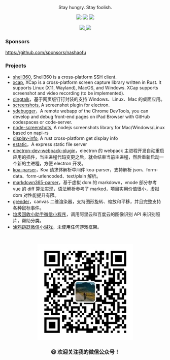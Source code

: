 <div align="center">
  <p>Stay hungry. Stay foolish.</p>
  <p>
    <img src="https://img.shields.io/github/followers/nashaofu" />
    <img src="https://img.shields.io/github/stars/nashaofu" />
    <img src="https://visitor-badge.laobi.icu/badge?page_id=nashaofu.nashaofu.README.md" />
  </p>
  <p>
    <a href="https://github.com/anuraghazra/github-readme-stats">
      <img
        width="49%"
        src="https://github-readme-stats.vercel.app/api?username=nashaofu&theme=shades-of-purple&show_icons=true&hide_border=true"
      />
    </a>
    <a href="https://git.io/streak-stats">
      <img
        width="49%"
        src="https://github-readme-streak-stats.herokuapp.com?user=nashaofu&theme=shades-of-purple&hide_border=true"
      />
    </a>
  </p>
</div>

<!--
**nashaofu/nashaofu** is a ✨ _special_ ✨ repository because its `README.md` (this file) appears on your GitHub profile.

Here are some ideas to get you started:

- 🔭 I’m currently working on ...
- 🌱 I’m currently learning ...
- 👯 I’m looking to collaborate on ...
- 🤔 I’m looking for help with ...
- 💬 Ask me about ...
- 📫 How to reach me: ...
- 😄 Pronouns: ...
- ⚡ Fun fact: ...
-->

### Sponsors

https://github.com/sponsors/nashaofu

### Projects

-   [shell360](https://github.com/nashaofu/shell360), Shell360 is a cross-platform SSH client.
-   [xcap](https://github.com/nashaofu/xcap), XCap is a cross-platform screen capture library written in Rust. It supports Linux (X11, Wayland), MacOS, and Windows. XCap supports screenshot and video recording (to be implemented).
-   [dingtalk](https://github.com/nashaofu/dingtalk)，基于网页版钉钉封装的支持 Windows、Linux、Mac 的桌面应用。
-   [screenshots](https://github.com/nashaofu/screenshots), A screenshot plugin for electron.
-   [ydebugger](https://github.com/nashaofu/ydebugger)，A remote webapp of the Chrome DevTools, you can develop and debug front-end pages on iPad Browser with GitHub codespaces or code-server.
-   [node-screenshots](https://github.com/nashaofu/node-screenshots), A nodejs screenshots library for Mac/Windows/Linux based on napi-rs
-   [display-info](https://github.com/nashaofu/display-info), A rust cross-platform get display info
-   [estatic](https://github.com/nashaofu/estatic)，A express static file server
-   [electron-dev-webpack-plugin](https://github.com/nashaofu/electron-dev-webpack-plugin)，electron 的 webpack 主进程开发自动重启应用的插件，当主进程代码变更之后，就会结束当前主进程，然后重新启动一个新的主进程，方便 electron 开发。
-   [koa-parser](https://github.com/nashaofu/koa-parser)，Koa 请求体解析中间件 koa-parser，支持解析 json、form-data、form-urlencoded、text/plain 解析。
-   [markdown365-parser](https://nashaofu.github.io/markdown365-parser/)，基于虚拟 dom 的 markdown，vnode 部分参考 vue 的 diff 算法实现，语法解析参考了 marked，项目实用价值很小，虚拟 dom 对性能提升有限。
-   [grender](https://github.com/nashaofu/grender)，canvas 二维渲染器，支持图形旋转、缩放和平移，并且完整支持各种鼠标事件。
-   [垃圾回收小助手微信小程序](https://github.com/nashaofu/garbage-collector)，调用阿里云和百度云的图像识别 API 来识别照片，帮助分类。
-   [涂鸦跳跃微信小游戏](https://github.com/nashaofu/space-jump)，未使用任何游戏框架。

<div align="center">
  <br />
  <p>
    <img src="mp-qrcode.jpg" width="300" />
  </p>
  <h3>😄 欢迎关注我的微信公众号！</h3>
</div>
